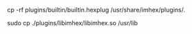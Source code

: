 cp -rf plugins/builtin/builtin.hexplug /usr/share/imhex/plugins/.

sudo cp ./plugins/libimhex/libimhex.so /usr/lib

